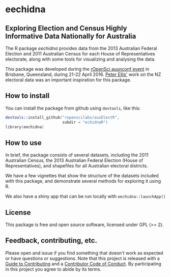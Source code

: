 # eechidna

## Exploring Election and Census Highly Informative Data Nationally for Australia

The R package *eechidna* provides data from the 2013 Australian Federal Election and 2011 Australian Census for each House of Representatives electorate, along with some tools for visualizing and analysing the data. 

This package was developed during the [rOpenSci auunconf event](http://auunconf.ropensci.org/) in Brisbane, Queensland, during 21-22 April 2016. [Peter Ellis'](https://github.com/ellisp/) work on the NZ electoral data was an important inspiration for this package.

## How to install

You can install the package from github using `devtools`, like this:

```s
devtools::install_github("ropenscilabs/ausElectR", 
                         subdir = "echidnaR")
library(eechidna)
```

## How to use

In brief, the package consists of several datasets, including the 2011 Australian Census, the 2013 Australian Federal Election (House of Representatives), and shapefiles for all Australian electoral districts. 

We have a few vignettes that show the structure of the datasets included with this package, and demonstrate several methods for exploring it using R. 

We also have a shiny app that can be run locally with `eechidna::launchApp()`

## License

This package is free and open source software, licensed under GPL (>= 2).

## Feedback, contributing, etc.

Please open and issue if you find something that doesn't work as expected or have questions or suggestions. Note that this project is released with a [Guide to Contributing](CONTRIBUTING.md) and a [Contributor Code of Conduct](CONDUCT.md). By participating in this project you agree to abide by its terms.
